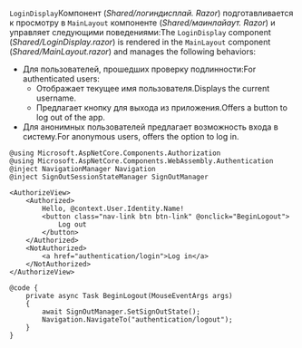 <span data-ttu-id="f6162-101">`LoginDisplay`Компонент (*Shared/логиндисплай. Razor*) подготавливается к просмотру в `MainLayout` компоненте (*Shared/маинлайаут. Razor*) и управляет следующими поведениями:</span><span class="sxs-lookup"><span data-stu-id="f6162-101">The `LoginDisplay` component (*Shared/LoginDisplay.razor*) is rendered in the `MainLayout` component (*Shared/MainLayout.razor*) and manages the following behaviors:</span></span>

* <span data-ttu-id="f6162-102">Для пользователей, прошедших проверку подлинности:</span><span class="sxs-lookup"><span data-stu-id="f6162-102">For authenticated users:</span></span>
  * <span data-ttu-id="f6162-103">Отображает текущее имя пользователя.</span><span class="sxs-lookup"><span data-stu-id="f6162-103">Displays the current username.</span></span>
  * <span data-ttu-id="f6162-104">Предлагает кнопку для выхода из приложения.</span><span class="sxs-lookup"><span data-stu-id="f6162-104">Offers a button to log out of the app.</span></span>
* <span data-ttu-id="f6162-105">Для анонимных пользователей предлагает возможность входа в систему.</span><span class="sxs-lookup"><span data-stu-id="f6162-105">For anonymous users, offers the option to log in.</span></span>

```razor
@using Microsoft.AspNetCore.Components.Authorization
@using Microsoft.AspNetCore.Components.WebAssembly.Authentication
@inject NavigationManager Navigation
@inject SignOutSessionStateManager SignOutManager

<AuthorizeView>
    <Authorized>
        Hello, @context.User.Identity.Name!
        <button class="nav-link btn btn-link" @onclick="BeginLogout">
            Log out
        </button>
    </Authorized>
    <NotAuthorized>
        <a href="authentication/login">Log in</a>
    </NotAuthorized>
</AuthorizeView>

@code {
    private async Task BeginLogout(MouseEventArgs args)
    {
        await SignOutManager.SetSignOutState();
        Navigation.NavigateTo("authentication/logout");
    }
}
```
